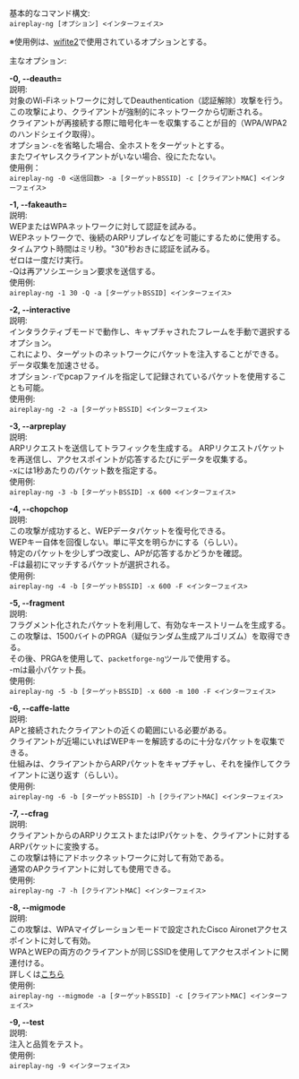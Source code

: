 基本的なコマンド構文:  
`aireplay-ng [オプション] <インターフェイス>`  

※使用例は、[wifite2](https://github.com/derv82/wifite2)で使用されているオプションとする。  


主なオプション:  

**-0, --deauth=**  
説明:  
対象のWi-Fiネットワークに対してDeauthentication（認証解除）攻撃を行う。  
この攻撃により、クライアントが強制的にネットワークから切断される。  
クライアントが再接続する際に暗号化キーを収集することが目的（WPA/WPA2のハンドシェイク取得）。  
オプション`-c`を省略した場合、全ホストをターゲットとする。  
またワイヤレスクライアントがいない場合、役にたたない。  
使用例：  
`aireplay-ng -0 <送信回数> -a [ターゲットBSSID] -c [クライアントMAC] <インターフェイス>`  


**-1, --fakeauth=**  
説明:  
WEPまたはWPAネットワークに対して認証を試みる。  
WEPネットワークで、後続のARPリプレイなどを可能にするために使用する。   
タイムアウト時間はミリ秒。"30"秒おきに認証を試みる。  
ゼロは一度だけ実行。  
-Qは再アソシエーション要求を送信する。  
使用例:  
`aireplay-ng -1 30 -Q -a [ターゲットBSSID] <インターフェイス>`  


**-2, --interactive**  
説明:  
インタラクティブモードで動作し、キャプチャされたフレームを手動で選択するオプション。  
これにより、ターゲットのネットワークにパケットを注入することができる。  
データ収集を加速させる。  
オプション`-r`でpcapファイルを指定して記録されているパケットを使用することも可能。  
使用例:  
`aireplay-ng -2 -a [ターゲットBSSID] <インターフェイス>`  


**-3, --arpreplay**  
説明:  
ARPリクエストを送信してトラフィックを生成する。
ARPリクエストパケットを再送信し、アクセスポイントが応答するたびにデータを収集する。  
-xには1秒あたりのパケット数を指定する。  
使用例:  
`aireplay-ng -3 -b [ターゲットBSSID] -x 600 <インターフェイス>`


**-4, --chopchop**  
説明:  
この攻撃が成功すると、WEPデータパケットを復号化できる。  
WEPキー自体を回復しない。単に平文を明らかにする（らしい）。  
特定のパケットを少しずつ改変し、APが応答するかどうかを確認。  
-Fは最初にマッチするパケットが選択される。  
使用例:  
`aireplay-ng -4 -b [ターゲットBSSID] -x 600 -F <インターフェイス>`


**-5, --fragment**  
説明:  
フラグメント化されたパケットを利用して、有効なキーストリームを生成する。  
この攻撃は、1500バイトのPRGA（疑似ランダム生成アルゴリズム）を取得できる。  
その後、PRGAを使用して、`packetforge-ng`ツールで使用する。  
-mは最小パケット長。  
使用例:  
`aireplay-ng -5 -b [ターゲットBSSID] -x 600 -m 100 -F <インターフェイス>`  


**-6, --caffe-latte**  
説明:  
APと接続されたクライアントの近くの範囲にいる必要がある。  
クライアントが近場にいればWEPキーを解読するのに十分なパケットを収集できる。  
仕組みは、クライアントからARPパケットをキャプチャし、それを操作してクライアントに送り返す（らしい）。  
使用例:  
`aireplay-ng -6 -b [ターゲットBSSID] -h [クライアントMAC] <インターフェイス>`  


**-7, --cfrag**  
説明:  
クライアントからのARPリクエストまたはIPパケットを、クライアントに対するARPパケットに変換する。  
この攻撃は特にアドホックネットワークに対して有効である。  
通常のAPクライアントに対しても使用できる。  
使用例:  
`aireplay-ng -7 -h [クライアントMAC] <インターフェイス>`  


**-8, --migmode**  
説明:  
この攻撃は、WPAマイグレーションモードで設定されたCisco Aironetアクセスポイントに対して有効。  
WPAとWEPの両方のクライアントが同じSSIDを使用してアクセスポイントに関連付ける。  
詳しくは[こちら](https://linuxcommandlibrary.com/man/aireplay-ng)  
使用例:  
`aireplay-ng --migmode -a [ターゲットBSSID] -c [クライアントMAC] <インターフェイス>`  


**-9, --test**  
説明:  
注入と品質をテスト。  
使用例:  
`aireplay-ng -9 <インターフェイス>`  




